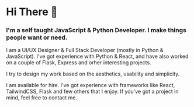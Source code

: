 # Hi There 👋

### I'm a self taught JavaScript & Python Developer. I make things people want or need.

 
<!--
If I can be of assistance, please do not hesitate to contact me.

**ax-sh/ax-sh** is a ✨ _special_ ✨ repository because its `README.md` (this file) appears on your GitHub profile.

Here are some ideas to get you started:
I like to work on interesting projects and solve problems people are facing, and have also created a few other projects on my github. 
- 🔭 I’m currently working on ...
- 🌱 I’m currently learning ...
- 👯 I’m looking to collaborate on ...
- 🤔 I’m looking for help with ...
- 💬 Ask me about ...
- 📫 How to reach me: ...
- 😄 Pronouns: ...
- ⚡ Fun fact: ....
-->

I am a UI/UX Designer & Full Stack Developer (mostly in Python & JavaScript). I've got experience with Python & React, and have also worked on a couple of Flask, Express and orher interesting projects. 

I try to design my work based on the aesthetics, usability and simplicity.

I am available for hire. I've got experience with frameworks like React, TailwindCSS, Flask and few others that I enjoy. If you've got a project in mind, feel free to contact me. 

